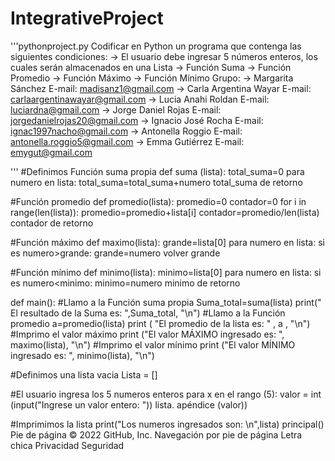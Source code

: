 # IntegrativeProject
'''pythonproject.py
Codificar en Python un programa que contenga las siguientes condiciones:
   -> El usuario debe ingresar 5 números enteros, los cuales serán almacenados en una
Lista
   -> Función Suma
   -> Función Promedio
   -> Función Máximo
   -> Función Mínimo
Grupo: 
   -> Margarita Sánchez     E-mail: madisanz1@gmail.com
   -> Carla Argentina Wayar E-mail: carlaargentinawayar@gmail.com
   -> Lucia Anahi Roldan    E-mail: luciardna@gmail.com
   -> Jorge Daniel Rojas    E-mail: jorgedanielrojas20@gmail.com
 -> Ignacio José Rocha E-mail: ignac1997nacho@gmail.com
   -> Antonella Roggio      E-mail: antonella.roggio5@gmail.com
   -> Emma Gutiérrez        E-mail: emygut@gmail.com
   
'''
#Definimos Función suma propia 
def suma (lista):
    total_suma=0
    para numero en lista:
        total_suma=total_suma+numero
    total_suma de retorno 

#Función promedio
def promedio(lista):
    promedio=0
    contador=0
    for i in range(len(lista)):
        promedio=promedio+lista[i]
        contador=promedio/len(lista)
    contador de retorno 

#Función máximo
def maximo(lista):
    grande=lista[0]
    para numero en lista:
        si es numero>grande:
            grande=numero
    volver grande

#Función mínimo 
def minimo(lista):
    minimo=lista[0]
    para numero en lista:
        si es numero<minimo:
            minimo=numero
    minimo de retorno 

def main():
    #Llamo a la Función suma propia
    Suma_total=suma(lista)
    print(" El resultado de la Suma es:  ",Suma_total, "\n")
    #Llamo a la Función promedio
    a=promedio(lista)
    print ( "El promedio de la lista es: " , a , "\n")
    #Imprimo el valor máximo
    print ("El valor MÁXIMO ingresado es: ", maximo(lista), "\n")
    #Imprimo el valor mínimo
    print ("El valor MÍNIMO ingresado es: ", minimo(lista), "\n")

#Definimos una lista vacia 
Lista = []

#El usuario ingresa los 5 numeros enteros
para x en el rango (5):
    valor = int (input("Ingrese un valor entero:  "))
    lista. apéndice (valor))

#Imprimimos la lista
print("Los numeros ingresados son: \n",lista)
principal()
Pie de página
© 2022 GitHub, Inc.
Navegación por pie de página
Letra chica
Privacidad
Seguridad
